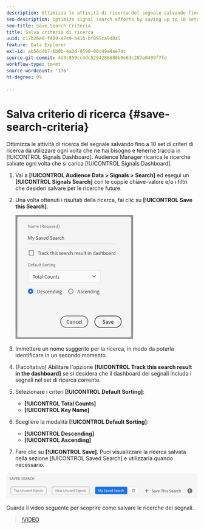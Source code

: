 ```yaml
---
description: Ottimizza le attività di ricerca del segnale salvando fino a 10 set di criteri di ricerca da utilizzare ogni volta che ne hai bisogno e tracciali sul dashboard. Audience Manager ricarica le ricerche salvate ogni volta che carichi il dashboard.
seo-description: Optimize signal search efforts by saving up to 10 sets of search criteria to use whenever you need them, and track them on the Dashboard. Audience Manager reloads the saved searches every time you load the Dashboard.
seo-title: Save Search Criteria
title: Salva criterio di ricerca
uuid: c17b26e0-f489-47c9-b41b-bf895ca9d8a5
feature: Data Explorer
exl-id: ab56ddb7-6b0b-4a3d-9590-00c49a4ae7dc
source-git-commit: 4d3c859cc4dc5294286680b0e63c287e0409f7fd
workflow-type: tm+mt
source-wordcount: '176'
ht-degree: 0%

---
```


# Salva criterio di ricerca {#save-search-criteria}

Ottimizza le attività di ricerca del segnale salvando fino a 10 set di criteri di ricerca da utilizzare ogni volta che ne hai bisogno e tenerne traccia in [!UICONTROL Signals Dashboard]. Audience Manager ricarica le ricerche salvate ogni volta che si carica [!UICONTROL Signals Dashboard].

1. Vai a **[!UICONTROL Audience Data > Signals > Search]** ed esegui un **[!UICONTROL Signals Search]** con le coppie chiave-valore e/o i filtri che desideri salvare per le ricerche future.
1. Una volta ottenuti i risultati della ricerca, fai clic su **[!UICONTROL Save this Search]**.

   ![Risultato passaggio](assets/save-search-criteria.png)
1. Immettere un nome suggerito per la ricerca, in modo da poterla identificare in un secondo momento.
1. (Facoltativo) Abilitare l&#39;opzione **[!UICONTROL Track this search result in the dashboard]** se si desidera che il dashboard dei segnali includa i segnali nel set di ricerca corrente.
1. Selezionare i criteri **[!UICONTROL Default Sorting]**:
   * **[!UICONTROL Total Counts]**
   * **[!UICONTROL Key Name]**
1. Scegliere la modalità **[!UICONTROL Default Sorting]**:
   * **[!UICONTROL Descending]**
   * **[!UICONTROL Ascending]**
1. Fare clic su **[!UICONTROL Save]**. Puoi visualizzare la ricerca salvata nella sezione [!UICONTROL Saved Search] e utilizzarla quando necessario.

![ricerca salvata](assets/saved-search.png)

Guarda il video seguente per scoprire come salvare le ricerche dei segnali.

>[!VIDEO](https://video.tv.adobe.com/v/36352?captions=ita)
